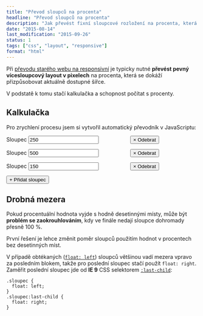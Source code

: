 ```yaml
---
title: "Převod sloupců na procenta"
headline: "Převod sloupců na procenta"
description: "Jak převést fixní sloupcové rozložení na procenta, která se budou přizpůsobovat šířce okna."
date: "2015-08-14"
last_modification: "2015-09-26"
status: 1
tags: ["css", "layout", "responsive"]
format: "html"
---
```


<p>Při <a href="/prevod-responsivni-design">převodu starého webu na responsivní</a> je typicky nutné <b>převést pevný vícesloupcový layout v pixelech</b> na procenta, která se dokáží přizpůsobovat aktuálně dostupné šířce.</p>

<p>V podstatě k tomu stačí kalkulačka a schopnost počítat s procenty.</p>



<h2 id="kalkulacka">Kalkulačka</h2>

<p>Pro zrychlení procesu jsem si vytvořil automatický převodník v JavaScriptu:</p>

<div class="live nosource kalkulacka">
<form oninput="naprocenta(this)" id="polozky">
<p id="sablona">
    <label>Sloupec <input type="number" value="250" min="0"><code></code><button onclick="odebrat(this)">× Odebrat</button></label>
</p>

<p>
    <label>Sloupec <input type="number" value="500" min="0"><code></code><button onclick="odebrat(this)">× Odebrat</button></label>
</p>   

<p>
    <label>Sloupec <input type="number" value="150" min="0"><code></code><button onclick="odebrat(this)">× Odebrat</button></label>
</p>   
</form>

<button onclick="pridatPole()">+ Přidat sloupec</button>

</div>  
  
  
<h2 id="mezera">Drobná mezera</h2>

<p>Pokud procentuální hodnota vyjde s hodně desetinnými místy, může být <b>problém se zaokrouhlováním</b>, kdy ve finále nedají sloupce dohromady přesně 100 %.</p>

<p>První řešení je lehce změnit poměr sloupců použitím hodnot v procentech bez desetinných míst.</p>

<p>V případě obtékaných (<code><a href="/float">float: left</a></code>) sloupců většinou vadí mezera vpravo za posledním blokem, takže pro poslední sloupec stačí použít <code>float: right</code>. Zaměřit poslední sloupec jde od <b>IE 9</b> CSS selektorem <a href="/css-selektory#prvni-posledni-potomek"><code>:last-child</code></a>:</p>

<pre><code>.sloupec {
  float: left;
} 
.sloupec:last-child {
  float: right;
}</code></pre>





  
  
  
  
  
  
  
<script>
var polozky = document.getElementById('polozky');
var pocetMist = 1;

function zaokrouhlit(cislo) {
  return Math.round(cislo * 1) / 1;
    return parseFloat(cislo.toFixed(pocetMist));
}

function naprocenta(form) {
    var inputy = form.getElementsByTagName("input");
    var pocet = inputy.length;
    var celkem = 0;
    for (var i = 0; i < pocet; i++) {
        celkem += parseInt(inputy[i].value * 1);
    }
    
    var soucet = 0;
    var posledni;
    for (var j = 0; j < pocet; j++) {
      if ((inputy[j].value * 1) <= 0) continue;
        var procent = zaokrouhlit((inputy[j].value * 1) / celkem * 100);
        soucet += procent;
        inputy[j].nextSibling.innerHTML = procent + "%";
        posledni = inputy[j];
    }
   if (posledni) {
     posledni.nextSibling.innerHTML = parseFloat(posledni.nextSibling.innerHTML) + (100 - soucet) + "%";
   }
}

var prvniPolozka = document.getElementById('sablona');
var sablona = prvniPolozka.cloneNode(true);

function pridatPole() {
    var kopie = sablona.cloneNode(true);
    polozky.appendChild(kopie);
    kopie.getElementsByTagName("input")[0].value = "0";
    kopie.getElementsByTagName("input")[0].focus();
    kopie.getElementsByTagName("input")[0].select();
}

function odebrat(el) {
    var polozka = el.parentNode;
    polozka.parentNode.removeChild(polozka);
    naprocenta(polozky);
}
  
naprocenta(polozky);
</script>  

<style>
  .kalkulacka code {
    width: 5em;
    text-align: center;
    display: inline-block;
    margin: 0 1em;
  }</style>

<!-- samostatná ukázka: https://kod.djpw.cz/ekqb -->

